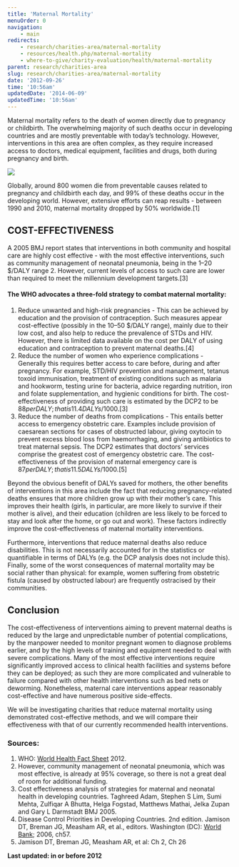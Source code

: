 ```yaml
---
title: 'Maternal Mortality'
menuOrder: 0
navigation:
    - main
redirects:
    - research/charities-area/maternal-mortality
    - resources/health.php/maternal-mortality
    - where-to-give/charity-evaluation/health/maternal-mortality
parent: research/charities-area
slug: research/charities-area/maternal-mortality
date: '2012-09-26'
time: '10:56am'
updatedDate: '2014-06-09'
updatedTime: '10:56am'
---
```

Maternal mortality refers to the death of women directly due to pregnancy or childbirth. The overwhelming majority of such deaths occur in developing countries and are mostly preventable with today’s technology. However, interventions in this area are often complex, as they require increased access to doctors, medical equipment, facilities and drugs, both during pregnancy and birth.

![](/images/uploads/maternalmortalitymap.jpg)

Globally, around 800 women die from preventable causes related to pregnancy and childbirth each day, and 99% of these deaths occur in the developing world. However, extensive efforts can reap results - between 1990 and 2010, maternal mortality dropped by 50% worldwide.[1]

## COST-EFFECTIVENESS

A 2005 BMJ report states that interventions in both community and hospital care are highly cost effective - with the most effective interventions, such as community management of neonatal pneumonia, being in the 1–20 $/DALY range 2\. However, current levels of access to such care are lower than required to meet the millennium development targets.[3]

#### The WHO advocates a three-fold strategy to combat maternal mortality:

1.  Reduce unwanted and high-risk pregnancies - This can be achieved by education and the provision of contraception. Such measures appear cost-effective (possibly in the 10–50 $/DALY range), mainly due to their low cost, and also help to reduce the prevalence of STDs and HIV. However, there is limited data available on the cost per DALY of using education and contraception to prevent maternal deaths.[4]
2.  Reduce the number of women who experience complications - Generally this requires better access to care before, during and after pregnancy. For example, STD/HIV prevention and management, tetanus toxoid immunisation, treatment of existing conditions such as malaria and hookworm, testing urine for bacteria, advice regarding nutrition, iron and folate supplementation, and hygienic conditions for birth. The cost-effectiveness of providing such care is estimated by the DCP2 to be $88 per DALY; that is 11.4 DALYs/$1000.[3]
3.  Reduce the number of deaths from complications - This entails better access to emergency obstetric care. Examples include provision of caesarean sections for cases of obstructed labour, giving oxytocin to prevent excess blood loss from haemorrhaging, and giving antibiotics to treat maternal sepsis. The DCP2 estimates that doctors’ services comprise the greatest cost of emergency obstetric care. The cost-effectiveness of the provision of maternal emergency care is $87 per DALY; that is 11.5 DALYs/$1000.[5]

Beyond the obvious benefit of DALYs saved for mothers, the other benefits of interventions in this area include the fact that reducing pregnancy-related deaths ensures that more children grow up with their mother’s care. This improves their health (girls, in particular, are more likely to survive if their mother is alive), and their education (children are less likely to be forced to stay and look after the home, or go out and work). These factors indirectly improve the cost-effectiveness of maternal mortality interventions.

Furthermore, interventions that reduce maternal deaths also reduce disabilities. This is not necessarily accounted for in the statistics or quantifiable in terms of DALYs (e.g. the DCP analysis does not include this). Finally, some of the worst consequences of maternal mortality may be social rather than physical: for example, women suffering from obstetric fistula (caused by obstructed labour) are frequently ostracised by their communities.

## Conclusion

The cost-effectiveness of interventions aiming to prevent maternal deaths is reduced by the large and unpredictable number of potential complications, by the manpower needed to monitor pregnant women to diagnose problems earlier, and by the high levels of training and equipment needed to deal with severe complications. Many of the most effective interventions require significantly improved access to clinical health facilities and systems before they can be deployed; as such they are more complicated and vulnerable to failure compared with other health interventions such as bed nets or deworming. Nonetheless, maternal care interventions appear reasonably cost-effective and have numerous positive side-effects.

We will be investigating charities that reduce maternal mortality using demonstrated cost-effective methods, and we will compare their effectiveness with that of our currently recommended health interventions.

### Sources:

1.  WHO: [World Health Fact Sheet](http://www.who.int/mediacentre/factsheets/fs348/en/index.html) 2012.
2.  However, community management of neonatal pneumonia, which was most effective, is already at 95% coverage, so there is not a great deal of room for additional funding.
3.  Cost effectiveness analysis of strategies for maternal and neonatal health in developing countries. Taghreed Adam, Stephen S Lim, Sumi Mehta, Zulfiqar A Bhutta, Helga Fogstad, Matthews Mathai, Jelka Zupan and Gary L Darmstadt BMJ 2005.
4.  Disease Control Priorities in Developing Countries. 2nd edition. Jamison DT, Breman JG, Measham AR, et al., editors. Washington (DC): [World Bank](http://www.dcp2.org/main/Home.html); 2006, ch57.
5.  Jamison DT, Breman JG, Measham AR, et al: Ch 2, Ch 26

**Last updated: in or before 2012**